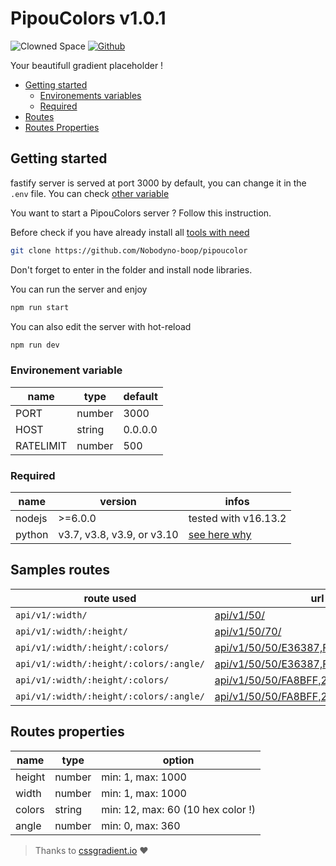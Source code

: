 # PipouColors v1.0.1

![Clowned Space](https://img.shields.io/badge/CLOWNED-SPACE-fca5a5?style=for-the-badge)
[![Github](https://img.shields.io/badge/PipouColors-SPACE-fca5a5?style=for-the-badge&logo=github)](https://github.com/Nobodyno-boop/pipoucolor)

Your beautifull gradient placeholder !

- [Getting started](#getting-started)
  - [Environements variables](#environement-variable)
  - [Required](#required)
- [Routes](#samples-routes)
- [Routes Properties](#routes-properties)

## Getting started

fastify server is served at port 3000 by default, you can change it in the `.env` file. You can check [other variable](#environement-variable)

You want to start a PipouColors server ? Follow this instruction.

Before check if you have already install all [tools with need](#required)

```bash
git clone https://github.com/Nobodyno-boop/pipoucolor
```

Don't forget to enter in the folder and install node libraries.

You can run the server and enjoy

```bash
npm run start
```

You can also edit the server with hot-reload

```bash
npm run dev
```

### Environement variable

| name      | type   | default |
| --------- | ------ | ------- |
| PORT      | number | 3000    |
| HOST      | string | 0.0.0.0 |
| RATELIMIT | number | 500     |

### Required

| name   | version                    | infos                                                            |
| ------ | -------------------------- | ---------------------------------------------------------------- |
| nodejs | >=6.0.0                    | tested with v16.13.2                                             |
| python | v3.7, v3.8, v3.9, or v3.10 | [see here why ](https://github.com/nodejs/node-gyp#installation) |

## Samples routes

| route used                              | url                                                                                                                | result                                                                            |
| --------------------------------------- | ------------------------------------------------------------------------------------------------------------------ | --------------------------------------------------------------------------------- |
| `api/v1/:width/`                        | [api/v1/50/](https://pipoucolors.clownerie.space/api/v1/50/)                                                       | ![api](https://pipoucolors.clownerie.space/api/v1/50/)                            |
| `api/v1/:width/:height/`                | [api/v1/50/70/](https://pipoucolors.clownerie.space/api/v1/50/70/)                                                 | ![api](https://pipoucolors.clownerie.space/api/v1/50/70/)                         |
| `api/v1/:width/:height/:colors/`        | [api/v1/50/50/E36387,FCFFA6/](https://pipoucolors.clownerie.space/api/v1/50/50/E36387,FCFFA6/)                     | ![api](https://pipoucolors.clownerie.space/api/v1/50/50/E36387,FCFFA6/)           |
| `api/v1/:width/:height/:colors/:angle/` | [api/v1/50/50/E36387,FCFFA6/180/](https://pipoucolors.clownerie.space/api/v1/50/50/E36387,FCFFA6/180/)             | ![api](https://pipoucolors.clownerie.space/api/v1/50/50/E36387,FCFFA6/180/)       |
| `api/v1/:width/:height/:colors/`        | [api/v1/50/50/FA8BFF,2BD2FF,2BFF88/](https://pipoucolors.clownerie.space/api/v1/50/50/FA8BFF,2BD2FF,2BFF88/)       | ![api](https://pipoucolors.clownerie.space/api/v1/50/50/FA8BFF,2BD2FF,2BFF88/)    |
| `api/v1/:width/:height/:colors/:angle/` | [api/v1/50/50/FA8BFF,2BD2FF,2BFF88/90/](https://pipoucolors.clownerie.space/api/v1/50/50/FA8BFF,2BD2FF,2BFF88/90/) | ![api](https://pipoucolors.clownerie.space/api/v1/50/50/FA8BFF,2BD2FF,2BFF88/90/) |

## Routes properties

| name   | type   | option                            |
| ------ | ------ | --------------------------------- |
| height | number | min: 1, max: 1000                 |
| width  | number | min: 1, max: 1000                 |
| colors | string | min: 12, max: 60 (10 hex color !) |
| angle  | number | min: 0, max: 360                  |

> Thanks to [cssgradient.io](https://cssgradient.io/gradient-backgrounds/) ♥
